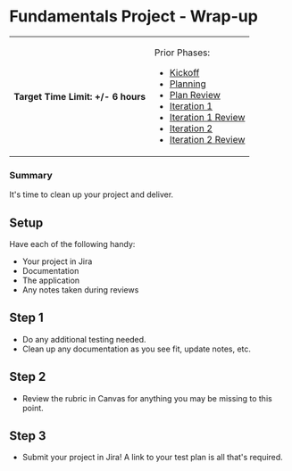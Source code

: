 # Fundamentals Project - Wrap-up

<table><tbody><tr><td markdown="1">

#### Target Time Limit: +/- 6 hours

</td>
<td markdown="1">

Prior Phases:

- <a href="https://devmountain.github.io/qa_student_assignments/units/unit_1_fundamentals/1.07/project1.01.html" target="\_blank">Kickoff</a>
- <a href="https://devmountain.github.io/qa_student_assignments/units/unit_1_fundamentals/1.07/project1.02.html" target="\_blank">Planning</a>
- <a href="https://devmountain.github.io/qa_student_assignments/units/unit_1_fundamentals/1.07/project1.03.html" target="\_blank">Plan
  Review</a>
- <a href="https://devmountain.github.io/qa_student_assignments/units/unit_1_fundamentals/1.07/project1.04.html" target="\_blank">Iteration
  1</a>
- <a href="https://devmountain.github.io/qa_student_assignments/units/unit_1_fundamentals/1.08/project1.05.html" target="\_blank">Iteration
  1 Review</a>
- <a href="https://devmountain.github.io/qa_student_assignments/units/unit_1_fundamentals/1.08/project1.06.html" target="\_blank">Iteration
  2</a>
- <a href="https://devmountain.github.io/qa_student_assignments/units/unit_1_fundamentals/1.09/project1.07.html" target="\_blank">Iteration
  2 Review</a>

</td></tr></tbody></table>

### Summary

It's time to clean up your project and deliver.

## Setup

Have each of the following handy:

- Your project in Jira
- Documentation
- The application
- Any notes taken during reviews

## Step 1

- Do any additional testing needed.
- Clean up any documentation as you see fit, update notes, etc.

## Step 2

- Review the rubric in Canvas for anything you may be missing to this point.

## Step 3

- Submit your project in Jira! A link to your test plan is all that's required.
